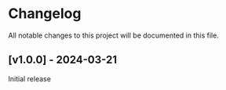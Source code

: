 # Changelog
All notable changes to this project will be documented in this file.

<a name="v1.0.0"></a>
## [v1.0.0] - 2024-03-21

Initial release
